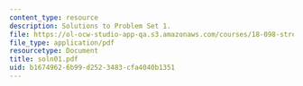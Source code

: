 ```yaml
---
content_type: resource
description: Solutions to Problem Set 1.
file: https://ol-ocw-studio-app-qa.s3.amazonaws.com/courses/18-098-street-fighting-mathematics-january-iap-2008/b16749626b99d2523483cfa4040b1351_soln01.pdf
file_type: application/pdf
resourcetype: Document
title: soln01.pdf
uid: b1674962-6b99-d252-3483-cfa4040b1351
---
```


